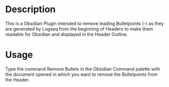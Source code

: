 # Description
This is a Obsidian Plugin intended to remove leading Bulletpoints (-) as they are generated by Logseq from the beginning of Headers to make them readable for Obsidian and displayed in the Header Outline.

# Usage
Type the command Remove Bullets in the Obsidian Command palette with the document opened in which you want to remove the Bulletpoints from the Header.
